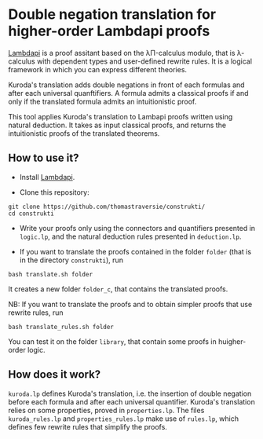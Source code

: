 # Double negation translation for higher-order Lambdapi proofs

[Lambdapi](https://github.com/Deducteam/lambdapi) is a proof assitant based on the λΠ-calculus modulo, that is λ-calculus with dependent types and user-defined rewrite rules. It is a logical framework in which you can express different theories.

Kuroda's translation adds double negations in front of each formulas and after each universal quanftifiers. A formula admits a classical proofs if and only if the translated formula admits an intuitionistic proof.

This tool applies Kuroda's translation to Lambapi proofs written using natural deduction. It takes as input classical proofs, and returns the intuitionistic proofs of the translated theorems.


## How to use it?

- Install [Lambdapi](https://github.com/Deducteam/lambdapi).

- Clone this repository:
```
git clone https://github.com/thomastraversie/construkti/
cd construkti
```
- Write your proofs only using the connectors and quantifiers presented in `logic.lp`, and the natural deduction rules presented in `deduction.lp`. 

- If you want to translate the proofs contained in the folder `folder` (that is in the directory `construkti`), run 
```
bash translate.sh folder
```
It creates a new folder `folder_c`, that contains the translated proofs.

NB: If you want to translate the proofs and to obtain simpler proofs that use rewrite rules, run 
```
bash translate_rules.sh folder
```
You can test it on the folder `library`, that contain some proofs in huigher-order logic.


## How does it work?

`kuroda.lp` defines Kuroda's translation, i.e. the insertion of double negation before each formula and after each universal quantifier. Kuroda's translation relies on some properties, proved in `properties.lp`. The files `kuroda_rules.lp` and `properties_rules.lp` make use of `rules.lp`, which defines few rewrite rules that simplify the proofs.